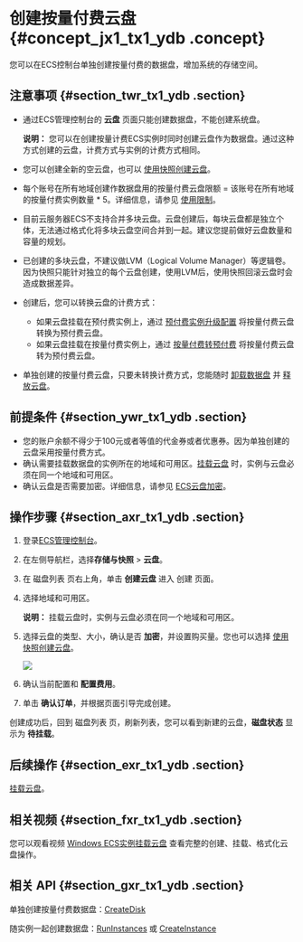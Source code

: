 # 创建按量付费云盘 {#concept_jx1_tx1_ydb .concept}

您可以在ECS控制台单独创建按量付费的数据盘，增加系统的存储空间。

## 注意事项 {#section_twr_tx1_ydb .section}

-   通过ECS管理控制台的 **云盘** 页面只能创建数据盘，不能创建系统盘。

    **说明：** 您可以在创建按量计费ECS实例时同时创建云盘作为数据盘。通过这种方式创建的云盘，计费方式与实例的计费方式相同。

-   您可以创建全新的空云盘，也可以 [使用快照创建云盘](cn.zh-CN/块存储/云盘/创建云盘/使用快照创建云盘.md#)。
-   每个账号在所有地域创建作数据盘用的按量付费云盘限额 = 该账号在所有地域的按量付费实例数量 \* 5。详细信息，请参见 [使用限制](../cn.zh-CN/产品简介/使用限制.md#)。
-   目前云服务器ECS不支持合并多块云盘。云盘创建后，每块云盘都是独立个体，无法通过格式化将多块云盘空间合并到一起。建议您提前做好云盘数量和容量的规划。
-   已创建的多块云盘，不建议做LVM（Logical Volume Manager）等逻辑卷。因为快照只能针对独立的每个云盘创建，使用LVM后，使用快照回滚云盘时会造成数据差异。
-   创建后，您可以转换云盘的计费方式：
    -   如果云盘挂载在预付费实例上，通过 [预付费实例升级配置](../cn.zh-CN/实例/升降配实例/升配预付费实例/预付费实例升级配置.md#) 将按量付费云盘转换为预付费云盘。
    -   如果云盘挂载在按量付费实例上，通过 [按量付费转预付费](../cn.zh-CN/产品定价/按量付费转预付费.md#) 将按量付费云盘转为预付费云盘。
-   单独创建的按量付费云盘，只要未转换计费方式，您能随时 [卸载数据盘](cn.zh-CN/块存储/云盘/卸载数据盘.md#) 并 [释放云盘](cn.zh-CN/块存储/云盘/释放云盘.md#)。

## 前提条件 {#section_ywr_tx1_ydb .section}

-   您的账户余额不得少于100元或者等值的代金券或者优惠券。因为单独创建的云盘采用按量付费方式。
-   确认需要挂载数据盘的实例所在的地域和可用区。[挂载云盘](cn.zh-CN/块存储/云盘/挂载云盘.md#) 时，实例与云盘必须在同一个地域和可用区。
-   确认云盘是否需要加密。详细信息，请参见 [ECS云盘加密](cn.zh-CN/块存储/云盘/ECS云盘加密.md#)。

## 操作步骤 {#section_axr_tx1_ydb .section}

1.  登录[ECS管理控制台](https://ecs.console.aliyun.com)。
2.  在左侧导航栏，选择**存储与快照** \> **云盘**。
3.  在 磁盘列表 页右上角，单击 **创建云盘** 进入 创建 页面。
4.  选择地域和可用区。

    **说明：** 挂载云盘时，实例与云盘必须在同一个地域和可用区。

5.  选择云盘的类型、大小，确认是否 **加密**，并设置购买量。您也可以选择 [使用快照创建云盘](cn.zh-CN/块存储/云盘/创建云盘/使用快照创建云盘.md#)。

    ![](http://static-aliyun-doc.oss-cn-hangzhou.aliyuncs.com/assets/img/9669/15597018614412_zh-CN.png)

6.  确认当前配置和 **配置费用**。
7.  单击 **确认订单**，并根据页面引导完成创建。

创建成功后，回到 磁盘列表 页，刷新列表，您可以看到新建的云盘，**磁盘状态** 显示为 **待挂载**。

## 后续操作 {#section_exr_tx1_ydb .section}

[挂载云盘](cn.zh-CN/块存储/云盘/挂载云盘.md#)。

## 相关视频 {#section_fxr_tx1_ydb .section}

您可以观看视频 [Windows ECS实例挂载云盘](https://help.aliyun.com/document_detail/54748.html) 查看完整的创建、挂载、格式化云盘操作。

## 相关 API {#section_gxr_tx1_ydb .section}

单独创建按量付费数据盘：[CreateDisk](../cn.zh-CN/API参考/磁盘/CreateDisk.md#)

随实例一起创建数据盘：[RunInstances](../cn.zh-CN/API参考/实例/RunInstances.md#) 或 [CreateInstance](../cn.zh-CN/API参考/实例/CreateInstance.md#)


